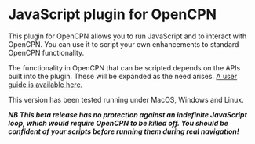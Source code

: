 # JavaScript plugin for OpenCPN

This plugin for OpenCPN allows you to run JavaScript and to interact with OpenCPN.  You can use it to script your own enhancements to standard OpenCPN functionality.

The functionality in OpenCPN that can be scripted depends on the APIs built into the plugin.  These will be expanded as the need arises.  [A user guide is available here.](https://github.com/antipole2/JavaScript_pi/blob/master/Documentation/JavaScript%20plugin%20user%20guide.pdf)

This version has been tested running under MacOS, Windows and Linux.

***NB This beta release has no protection against an indefinite JavaScript loop, which would require OpenCPN to be killed off.  You should be confident of your scripts before running them during real navigation!***
